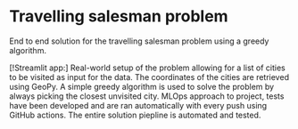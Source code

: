 # Travelling salesman problem 

End to end solution for the travelling salesman problem using a greedy algorithm. 


[!Streamlit app:] 
Real-world setup of the problem allowing for a list of cities to be visited as input for the data. The coordinates of the cities are retrieved using GeoPy. 
A simple greedy algorithm is used to solve the problem by always picking the closest unvisited city. 
MLOps approach to project, tests have been developed and are ran automatically with every push using GitHub actions. The entire solution piepline is automated and tested.


